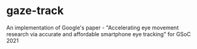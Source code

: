 # gaze-track
An implementation of Google's paper - "Accelerating eye movement research via accurate and affordable smartphone eye tracking" for GSoC 2021 
